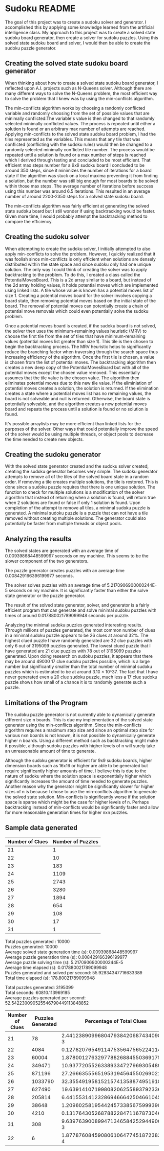 # Sudoku README

The goal of this project was to create a sudoku solver and generator. I accomplished this by applying some knowledge learned from the artificial intelligence class. My approach to this project was to create a solved state sudoku board generator, then create a solver for sudoku puzzles. Using this solved state sudoku board and solver, I would then be able to create the sudoku puzzle generator. 


## Creating the solved state sudoku board generator

When thinking about how to create a solved state sudoku board generator, I reflected upon A.I. projects such as N-Queens solver. Although there are many different ways to solve the N-Queens problem, the most efficient way to solve the problem that I knew was by using the min-conflicts algorithm. 

The min-conflicts algorithm works by choosing a randomly conflicted variable and randomly choosing from the set of possible values that are minimally conflicted.The variable's value is then changed to that randomly selected minimally conflicted values. The process is repeated until either a solution is found or an arbitrary max number of attempts are reached. Applying min-conflicts to the solved state sudoku board problem, I had the tiles represented as the variables. This means that any tile that was conflicted (conflicting with the sudoku rules) would then be changed to a randomly selected minimally conflicted tile number. The process would be repeated until a solution is found or a max number of steps is reached which I derived through testing and concluded to be most efficient. That efficient max steps number for a 9x9 sudoku board I concluded to be around 350 steps, since it minimizes the number of iterations for a board state if the algorithm was stuck on a local maxima preventing it from finding a solution, but the number was still big enough for most boards to be solved within those max steps. The average number of iterations before success using this number was around 6.5 iterations. This resulted in an average number of around 2200-2350 steps for a solved state sudoku board.

The min-conflicts algorithm was fairly efficient at generating the solved state sudoku board but I still wonder if using backtracking would be faster. Given more time, I would probably attempt the backtracking method to compare the efficiency.


## Creating the sudoku solver

When attempting to create the sudoku solver, I initially attempted to also apply min-conflicts to solve the problem. However, I quickly realized that it was foolish since min-conflicts is only efficient when solutions are densely distributed within the state space and since sudoku only had one unique solution. The only way I could think of creating the solver was to apply backtracking to the problem. To do this, I created a class called the PotentialMovesBoard. This is a 2d array similar to a board, but instead of the 2d array holding values, it holds potential moves which are implemented using linked lists. A tile whose value is known has a potential moves list of size 1. Creating a potential moves board for the solver involves copying a board state, then removing potential moves based on the initial state of the board. The removal of potential moves can potentially create a chain of potential move removals which could even potentially solve the sudoku problem.

Once a potential moves board is created, if the sudoku board is not solved, the solver then uses the minimum-remaining values heuristic (MRV) to choose the first tile from the set of tiles that have minimum-remaining values (potential moves list greater than size 1). This tile is then chosen to begin the backtracking process. The MRV heuristic helps to significantly reduce the branching factor when traversing through the search space thus increasing efficiency of the algorithm. Once the first tile is chosen, a value is chosen from the list of potential moves. The backtracking algorithm then creates a new deep copy of the PotentialMovesBoard but with all of the potential moves except the chosen value removed. This essentially assumes that the tile value is the chosen value. The algorithm then eliminates potential moves due to this new tile value. If the eliminiation of potential moves creates a solution, the solution is returned. If the elimination creates a state where a potential moves list has no remaining values, the board is not solveable and null is returned. Otherwise, the board state is potentially solveable, and the algorithm creates a new potential moves board and repeats the process until a solution is found or no solution is found.

It's possible arraylists may be more efficient than linked lists for the purposes of the solver. Other ways that could potentially improve the speed of the solver would be using multiple threads, or object pools to decrease the time needed to create new objects.


## Creating the sudoku generator

With the solved state generator created and the sudoku solver created, creating the sudoku generator becomes very simple. The sudoku generator attempts to remove all of the tiles of the solved board state in a random order. If removing a tile creates multiple solutions, the tile is restored. This is done since a sudoku puzzle requires that there is one unique solution. The function to check for multiple solutions is a modification of the solver algorithm that instead of returning when a solution is found, will return true when 2 solutions are found or false if only 1 solution is found. Upon completion of the attempt to remove all tiles, a minimal sudoku 
puzzle is generated. A minimal sudoku puzzle is a puzzle that can not have a tile removed without creating multiple solutions. The generator could also potentially be faster from multiple threads or object pools.


## Analyzing the results

The solved states are generated with an average time of 0.00939868448599997 seconds on my machine. This seems to be the slower component of the two generators.

The puzzle generator creates puzzles with an average time 0.008429166396199977 seconds.

The solver solves puzzles with an average time of 5.2170906900000244E-5 seconds on my machine. It is significantly faster than either the solve state generator or the puzzle generator.

The result of the solved state generator, solver, and generator is a fairly efficient program that can generate and solve minimal sudoku puzzles with times of around 0.017880021789099948 seconds per puzzle. 

Analyzing the minimal sudoku puzzles generated interesting results. Through millions of puzzles generated, the most common number of clues in a minimal sudoku puzzle appears to be 26 clues at around 32%. The highest clued puzzle I have randomly generated are 32 clue puzzles with only 6 out of 3195099 puzzles generated. The lowest clued puzzle that I have generated are 21 clue puzzles with 78 out of 3195099 puzzles generated. Upon doing research on sudoku puzzles, it appears that there may be around 49000 17 clue sudoku puzzles possible, which is a large number but significantly smaller than the total number of minimal sudoku puzzles which is estimated to be at around 3.10 × 10^37. The fact that I have never generated even a 20 clue sudoku puzzle, much less a 17 clue sudoku puzzle shows how small of a chance it is to randomly generate such a puzzle.


## Limitations of the Program

The sudoku puzzle generator is not currently able to dynamically generate different size n boards. This is due my implementation of the solved state generator using the min-conflicts algorithm. Since the min-conflicts algorithm requires a maximum step size and since an optimal step size for various nxn boards is not known, it is not possible to dynamically generate higher n boards. Using a different method such as backtracking might make it possible, although sudoku puzzles with higher levels of n will surely take an unreasonable amount of time to generate.  

Although the sudoku generator is efficient for 9x9 sudoku boards, higher dimension boards such as 16x16 or higher are able to be generated but require significantly higher amounts of time. I believe this is due to the nature of sudoku where the solution space is exponentially higher which significantly increases the amount of time needed to generate puzzles. Another reason why the generator might be significantly slower for higher sizes of n is because I chose to use the min-conflicts algorithm to generate the solved state solution. Min-conflicts is significantly worse if the solution space is sparse which might be the case for higher levels of n. Perhaps backtracking instead of min-conflicts would be significantly faster and allow for more reasonable generation times for higher nxn puzzles.


## Sample data generated

| Number of Clues | Number of Puzzles |
|-----------------|-------------------|
| 21              | 1                 |
| 22              | 10                |
| 23              | 183               |
| 24              | 1109              |
| 25              | 2743              |
| 26              | 3280              |
| 27              | 1894              |
| 28              | 654               |
| 29              | 108               |
| 30              | 17                |
| 31              | 1                 |

Total puzzles generated : 10000  
Puzzles generated: 10000  
Average solved state generation time (s): 0.00939868448599997  
Average puzzle generation time (s): 0.008429166396199977  
Average puzzle solving time (s): 5.2170906900000244E-5  
Average time elapsed (s): 0.017880021789099948  
Puzzles generated and solved per second: 55.92834347716633389  
Total time elapsed (s): 178.80021789099948  

Total puzzles generated: 3195099  
Total seconds: 60810.113969185  
Average puzzles generated per second: 52.542230090525546790449113848852  

| Number of Clues | Puzzles Generated | Percentage of Total Clues            |
|-----------------|-------------------|--------------------------------------|
| 21              | 78                | 2.4412389099680479384206874340983e-3 |
| 22              | 4084              | 0.127820765491147535647565224114     |
| 23              | 60004             | 1.878001276329778826884550369175     |
| 24              | 349471            | 10.937720552633893347279693054894    |
| 25              | 871196            | 27.266635556519531945645502690214    |
| 26              | 1033790           | 32.355491958152157413588749519185    |
| 27              | 627490            | 19.639141071998082062558937923363    |
| 28              | 205814            | 6.441553141232869466642504661045     |
| 29              | 38648             | 1.209602581954424573385675999398     |
| 30              | 4210              | 0.131764305268788228471167873046     |
| 31              | 308               | 9.6397639008994713465842529449009e-3 |
| 32              | 6                 | 1.8778760845908061064774518723833e-4 |



